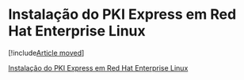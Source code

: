 ﻿# Instalação do PKI Express em Red Hat Enterprise Linux

[!include[Article moved](../../includes/article-moved.md)]

[Instalação do PKI Express em Red Hat Enterprise Linux](linux-rhel.md)
